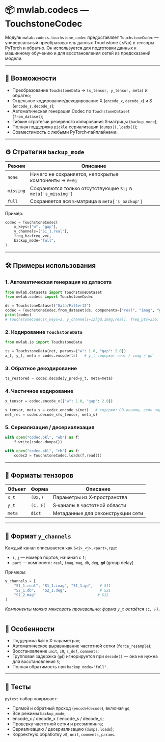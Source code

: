 # 📦 mwlab.codecs — TouchstoneCodec

Модуль `mwlab.codecs.touchstone_codec` предоставляет `TouchstoneCodec` — универсальный преобразователь данных Touchstone (.sNp) в тензоры PyTorch и обратно.
Он используется для подготовки данных к машинному обучению и для восстановления сетей из предсказаний модели.

---

## 🚀 Возможности

- Преобразование `TouchstoneData` → `(x_tensor, y_tensor, meta)` и обратно;
- Отдельное кодирование/декодирование X (`encode_x`, `decode_x`) и S (`encode_s`, `decode_s`);
- Автоматическая генерация Codec по `TouchstoneDataset` (`from_dataset`);
- Гибкие стратегии резервного копирования S‑матрицы (`backup_mode`);
- Полная поддержка `pickle`‑сериализации (`dumps()`, `loads()`);
- Совместимость с любыми PyTorch‑пайплайнами.
---

## ⚙️ Стратегии `backup_mode`

| Режим     | Описание                                                        |
|-----------|-----------------------------------------------------------------|
| `none`    | Ничего не сохраняется, непокрытые компоненты → `0+0j`          |
| `missing` | Сохраняются только отсутствующие `Sij` в `meta['s_missing']`   |
| `full`    | Сохраняется вся `S`‑матрица в `meta['s_backup']`               |

Пример:
```python
codec = TouchstoneCodec(
    x_keys=["w", "gap"],
    y_channels=["S1_1.real"],
    freq_hz=freq_vec,
    backup_mode="full",
)
```

---

## 🛠 Примеры использования

### 1. Автоматическая генерация из датасета

```python
from mwlab.datasets import TouchstoneDataset
from mwlab.codecs import TouchstoneCodec

ds = TouchstoneDataset("Data/Filter12")
codec = TouchstoneCodec.from_dataset(ds, components=["real", "imag", "gd"])
print(codec)
# TouchstoneCodec(x_keys=2, y_channels=12[gd,imag,real], freq_pts=256, ports=2)
```

### 2. Кодирование `TouchstoneData`

```python
from mwlab.io import TouchstoneData

ts = TouchstoneData(net, params={"w": 1.0, "gap": 2.0})
x_t, y_t, meta = codec.encode(ts)   # y_t содержит real / imag / gd
```

### 3. Обратное декодирование

```python
ts_restored = codec.decode(y_pred=y_t, meta=meta)
```

### 4. Частичное кодирование

```python
x_tensor = codec.encode_x({"w": 1.0, "gap": 2.0})

s_tensor, meta_s = codec.encode_s(net)   # содержит GD‑каналы, если заданы
net_rec = codec.decode_s(s_tensor, meta_s)
```

### 5. Сериализация / десериализация

```python
with open("codec.pkl", "wb") as f:
    f.write(codec.dumps())

with open("codec.pkl", "rb") as f:
    codec2 = TouchstoneCodec.loads(f.read())
```

---

## 📐 Форматы тензоров

| Объект         | Форма          | Описание                            |
|----------------|----------------|-------------------------------------|
| `x_t`          | `(Dx,)`        | Параметры из X‑пространства         |
| `y_t`          | `(C, F)`       | S‑каналы в частотной области        |
| `meta`         | `dict`         | Метаданные для реконструкции сети   |

---

## 🎯 Формат `y_channels`

Каждый канал описывается как `S<i>_<j>.<part>`, где:

* `i`, `j` — номера портов, начиная с `1`;
* `part` — компонент: `real`, `imag`, `mag`, `db`, `deg`, **`gd`** (group delay).

Примеры:

```python
y_channels = [
    "S1_1.real", "S1_1.imag", "S1_1.gd",   # S11
    "S2_1.db",   "S2_1.deg",               # S21
    "S1_2.mag"                            # S12
]
```

*Компоненты можно миксовать произвольно; форма `y_t` остаётся `(C, F)`.*

---

## 🧠 Особенности

* Поддержка `NaN` в X‑параметрах;
* Автоматическое выравнивание частотной сетки (`force_resample`);
* Восстановление `unit`, `z0`, `s_def`, `comments`;
* Групповая задержка (`gd`) игнорируется при `decode()` — она не нужна для восстановления `S`;
* Полная обратимость при `backup_mode="full"`.

---

## 🧪 Тесты

`pytest`‑набор покрывает:

* Прямой и обратный проход (`encode`/`decode`), включая `gd`;
* Все режимы `backup_mode`;
* encode_x / decode_x / encode_s / decode_s;
* Проверку частотной сетки и ресэмплинга;
* Сериализацию / десериализацию (`dumps`, `loads`);
* Корректную обработку `z0`, `unit`, `comments`, `params`.
